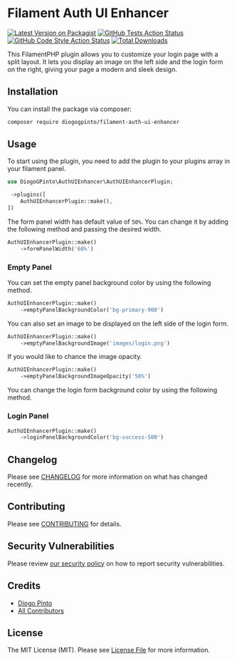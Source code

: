 # Filament Auth UI Enhancer

[![Latest Version on Packagist](https://img.shields.io/packagist/v/diogogpinto/filament-auth-ui-enhancer.svg?style=flat-square)](https://packagist.org/packages/diogogpinto/filament-auth-ui-enhancer)
[![GitHub Tests Action Status](https://img.shields.io/github/actions/workflow/status/diogogpinto/filament-auth-ui-enhancer/run-tests.yml?branch=main&label=tests&style=flat-square)](https://github.com/diogogpinto/filament-auth-ui-enhancer/actions?query=workflow%3Arun-tests+branch%3Amain)
[![GitHub Code Style Action Status](https://img.shields.io/github/actions/workflow/status/diogogpinto/filament-auth-ui-enhancer/fix-php-code-styling.yml?branch=main&label=code%20style&style=flat-square)](https://github.com/diogogpinto/filament-auth-ui-enhancer/actions?query=workflow%3A"Fix+PHP+code+styling"+branch%3Amain)
[![Total Downloads](https://img.shields.io/packagist/dt/diogogpinto/filament-auth-ui-enhancer.svg?style=flat-square)](https://packagist.org/packages/diogogpinto/filament-auth-ui-enhancer)

This FilamentPHP plugin allows you to customize your login page with a split layout. It lets you display an image on the left side and the login form on the right, giving your page a modern and sleek design.

## Installation

You can install the package via composer:

```bash
composer require diogogpinto/filament-auth-ui-enhancer
```

## Usage

To start using the plugin, you need to add the plugin to your plugins array in your filament panel.

```php
use DiogoGPinto\AuthUIEnhancer\AuthUIEnhancerPlugin;

 ->plugins([
    AuthUIEnhancerPlugin::make(),
])
```

The form panel width has default value of `50%`. You can change it by adding the following method and passing the desired width.

```php
AuthUIEnhancerPlugin::make()
    ->formPanelWidth('60%')
```

### Empty Panel

You can set the empty panel background color by using the following method.

```php
AuthUIEnhancerPlugin::make()
    ->emptyPanelBackgroundColor('bg-primary-900')
```

You can also set an image to be displayed on the left side of the login form.

```php
AuthUIEnhancerPlugin::make()
    ->emptyPanelBackgroundImage('images/login.png')
```

If you would like to chance the image opacity.

```php
AuthUIEnhancerPlugin::make()
    ->emptyPanelBackgroundImageOpacity('50%')
```

You can change the login form background color by using the following method.

### Login Panel

```php
AuthUIEnhancerPlugin::make()
    ->loginPanelBackgroundColor('bg-success-500')
```

## Changelog

Please see [CHANGELOG](CHANGELOG.md) for more information on what has changed recently.

## Contributing

Please see [CONTRIBUTING](.github/CONTRIBUTING.md) for details.

## Security Vulnerabilities

Please review [our security policy](../../security/policy) on how to report security vulnerabilities.

## Credits

- [Diogo Pinto](https://github.com/diogogpinto)
- [All Contributors](../../contributors)

## License

The MIT License (MIT). Please see [License File](LICENSE.md) for more information.
